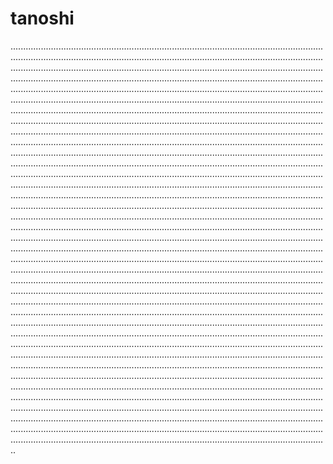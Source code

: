 # tanoshi

..........................................................................................................................................................................................................................................................................................................................................................................................................................................................................................................................................................................................................................................................................................................................................................................................................................................................................................................................................................................................................................................................................................................................................................................................................................................................................................................................................................................................................................................................................................................................................................................................................................................................................................................................................................................................................................................................................................................................................................................................................................................................................................................................................................................................................................................................................................................................................................................................................................................................................................................................................................................................................................................................................................................................................................................................................................................................................................................................................................................................................................................................................................................................................................................................................................................................................................................................................................................................................................................................................................................................................................................................................................................................................................................................................................................................................................................................................................................................................................................................................................................................................................................................................................................................................................................................................................................................................................................................................................................................................................................................................................................................................................................................................................................................................................................................................................................................................................................